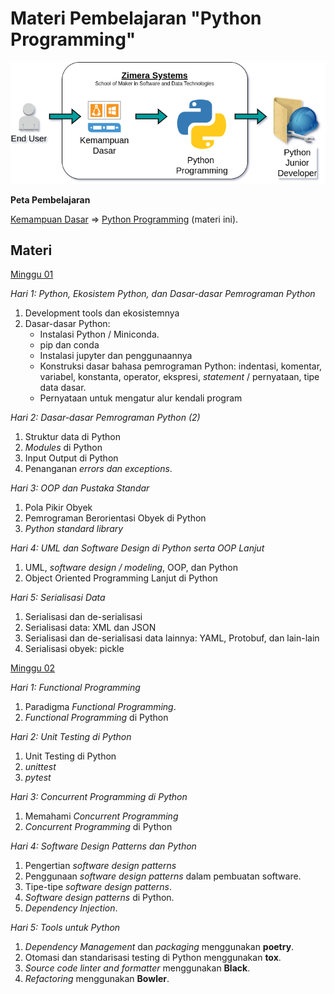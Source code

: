 # Materi Pembelajaran "Python Programming"

![Peta Pembelajaran untuk Python Programming](../img/peta-python-programming.png)

**Peta Pembelajaran**

[Kemampuan Dasar](../kemampuan-dasar.md) => [Python Programming](../python-programming) (materi ini).

## Materi

[Minggu 01](isi/01.md)

*Hari 1: Python, Ekosistem Python, dan Dasar-dasar Pemrograman Python*

1. Development tools dan ekosistemnya
2. Dasar-dasar Python: 
    * Instalasi Python / Miniconda.
    * pip dan conda
    * Instalasi jupyter dan penggunaannya
    * Konstruksi dasar bahasa pemrograman Python: indentasi, komentar, variabel, konstanta, operator, ekspresi, *statement* / pernyataan, tipe data dasar. 
    * Pernyataan untuk mengatur alur kendali program

*Hari 2: Dasar-dasar Pemrograman Python (2)*

1. Struktur data di Python
2. *Modules* di Python
3. Input Output di Python
4. Penanganan *errors dan exceptions*.

*Hari 3: OOP dan Pustaka Standar*

1. Pola Pikir Obyek
2. Pemrograman Berorientasi Obyek di Python
3. *Python standard library*

*Hari 4: UML dan Software Design di Python serta OOP Lanjut*

1. UML, *software design / modeling*, OOP, dan Python
2. Object Oriented Programming Lanjut di Python

*Hari 5: Serialisasi Data*

1. Serialisasi dan de-serialisasi
2. Serialisasi data: XML dan JSON
3. Serialisasi dan de-serialisasi data lainnya: YAML, Protobuf, dan lain-lain
4. Serialisasi obyek: pickle

[Minggu 02](isi/02.md)

*Hari 1: Functional Programming*

1. Paradigma *Functional Programming*.
2. *Functional Programming* di Python

*Hari 2: Unit Testing di Python*

1. Unit Testing di Python
2. *unittest*
3. *pytest*

*Hari 3: Concurrent Programming di Python*

1. Memahami *Concurrent Programming*
2. *Concurrent Programming* di Python

*Hari 4: Software Design Patterns dan Python*

1. Pengertian *software design patterns*
2. Penggunaan *software design patterns* dalam pembuatan software.
3. Tipe-tipe *software design patterns*.
4. *Software design patterns* di Python.
5. *Dependency Injection*.

*Hari 5: Tools untuk Python*

1. *Dependency Management* dan *packaging* menggunakan **poetry**.
2. Otomasi dan standarisasi testing di Python menggunakan **tox**.
3. *Source code linter and formatter* menggunakan **Black**.
4. *Refactoring* menggunakan **Bowler**.
